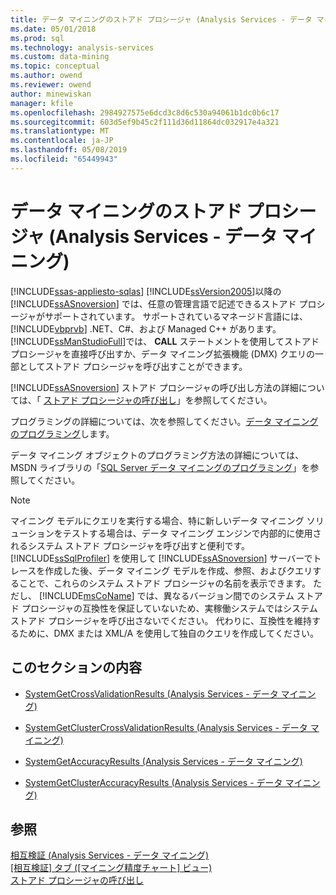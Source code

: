 ```yaml
---
title: データ マイニングのストアド プロシージャ (Analysis Services - データ マイニング) |Microsoft Docs
ms.date: 05/01/2018
ms.prod: sql
ms.technology: analysis-services
ms.custom: data-mining
ms.topic: conceptual
ms.author: owend
ms.reviewer: owend
author: minewiskan
manager: kfile
ms.openlocfilehash: 2984927575e6dcd3c8d6c530a94061b1dc0b6c17
ms.sourcegitcommit: 603d5ef9b45c2f111d36d11864dc032917e4a321
ms.translationtype: MT
ms.contentlocale: ja-JP
ms.lasthandoff: 05/08/2019
ms.locfileid: "65449943"
---
```

# <a name="data-mining-stored-procedures-analysis-services---data-mining"></a>データ マイニングのストアド プロシージャ (Analysis Services - データ マイニング)
[!INCLUDE[ssas-appliesto-sqlas](../../includes/ssas-appliesto-sqlas.md)]
  [!INCLUDE[ssVersion2005](../../includes/ssversion2005-md.md)]以降の [!INCLUDE[ssASnoversion](../../includes/ssasnoversion-md.md)] では、任意の管理言語で記述できるストアド プロシージャがサポートされています。 サポートされているマネージド言語には、 [!INCLUDE[vbprvb](../../includes/vbprvb-md.md)] .NET、C#、および Managed C++ があります。 [!INCLUDE[ssManStudioFull](../../includes/ssmanstudiofull-md.md)]では、 **CALL** ステートメントを使用してストアド プロシージャを直接呼び出すか、データ マイニング拡張機能 (DMX) クエリの一部としてストアド プロシージャを呼び出すことができます。  
  
 [!INCLUDE[ssASnoversion](../../includes/ssasnoversion-md.md)] ストアド プロシージャの呼び出し方法の詳細については、「 [ストアド プロシージャの呼び出し](../../analysis-services/multidimensional-models-extending-olap-stored-procedures/calling-stored-procedures.md)」を参照してください。  
  
 プログラミングの詳細については、次を参照してください。[データ マイニングのプログラミング](../../analysis-services/data-mining/data-mining-programming.md)します。  
  
 データ マイニング オブジェクトのプログラミング方法の詳細については、MSDN ライブラリの「[SQL Server データ マイニングのプログラミング](http://go.microsoft.com/fwlink/?LinkId=93735)」を参照してください。  
  
> [!NOTE]  
>  マイニング モデルにクエリを実行する場合、特に新しいデータ マイニング ソリューションをテストする場合は、データ マイニング エンジンで内部的に使用されるシステム ストアド プロシージャを呼び出すと便利です。 [!INCLUDE[ssSqlProfiler](../../includes/sssqlprofiler-md.md)] を使用して [!INCLUDE[ssASnoversion](../../includes/ssasnoversion-md.md)] サーバーでトレースを作成した後、データ マイニング モデルを作成、参照、およびクエリすることで、これらのシステム ストアド プロシージャの名前を表示できます。 ただし、 [!INCLUDE[msCoName](../../includes/msconame-md.md)] では、異なるバージョン間でのシステム ストアド プロシージャの互換性を保証していないため、実稼働システムではシステム ストアド プロシージャを呼び出さないでください。 代わりに、互換性を維持するために、DMX または XML/A を使用して独自のクエリを作成してください。  
  
## <a name="in-this-section"></a>このセクションの内容  
  
-   [SystemGetCrossValidationResults &#40;Analysis Services - データ マイニング&#41;](../../analysis-services/data-mining/systemgetcrossvalidationresults-analysis-services-data-mining.md)  
  
-   [SystemGetClusterCrossValidationResults &#40;Analysis Services - データ マイニング&#41;](../../analysis-services/data-mining/systemgetclustercrossvalidationresults-analysis-services-data-mining.md)  
  
-   [SystemGetAccuracyResults &#40;Analysis Services - データ マイニング&#41;](../../analysis-services/data-mining/systemgetaccuracyresults-analysis-services-data-mining.md)  
  
-   [SystemGetClusterAccuracyResults &#40;Analysis Services - データ マイニング&#41;](../../analysis-services/data-mining/systemgetclusteraccuracyresults-analysis-services-data-mining.md)  
  
## <a name="see-also"></a>参照  
 [相互検証 &#40;Analysis Services - データ マイニング&#41;](../../analysis-services/data-mining/cross-validation-analysis-services-data-mining.md)   
 [[相互検証] タブ &#40;[マイニング精度チャート] ビュー&#41;](http://msdn.microsoft.com/library/bd215a68-1ad7-4046-9c44-ec8e2be13a64)   
 [ストアド プロシージャの呼び出し](../../relational-databases/native-client-odbc-stored-procedures/calling-a-stored-procedure.md)  
  
  

